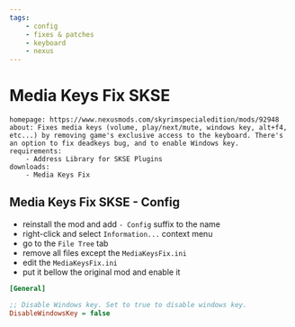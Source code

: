 ```yaml
---
tags:
    - config
    - fixes & patches
    - keyboard
    - nexus
---
```


# Media Keys Fix SKSE

```project_info
homepage: https://www.nexusmods.com/skyrimspecialedition/mods/92948
about: Fixes media keys (volume, play/next/mute, windows key, alt+f4, etc...) by removing game's exclusive access to the keyboard. There's an option to fix deadkeys bug, and to enable Windows key.
requirements:
    - Address Library for SKSE Plugins
downloads:
    - Media Keys Fix
```

## Media Keys Fix SKSE - Config

* reinstall the mod and add `- Config` suffix to the name
* right-click and select `Information...` context menu
* go to the `File Tree` tab
* remove all files except the `MediaKeysFix.ini`
* edit the `MediaKeysFix.ini`
* put it bellow the original mod and enable it

```ini
[General]

;; Disable Windows key. Set to true to disable windows key.
DisableWindowsKey = false
```
